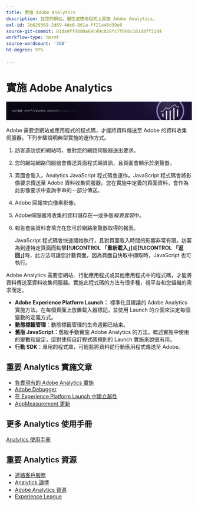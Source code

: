 ```yaml
---
title: 實施 Adobe Analytics
description: 在您的網站、屬性或應用程式上實施 Adobe Analytics。
exl-id: 2b629369-2d69-4dc6-861a-ff21a46d39e0
source-git-commit: 81da9ff9b00a69c49c028fc7f006c161d8ff21d4
workflow-type: tm+mt
source-wordcount: '368'
ht-degree: 97%

---
```


# 實施 Adobe Analytics

![橫幅](../../assets/doc_banner_implement.png)

Adobe 需要您網站或應用程式的程式碼，才能將資料傳送至 Adobe 的資料收集伺服器。下列步驟說明典型實施的運作方式。

1. 訪客造訪您的網站時，會對您的網路伺服器送出要求。
2. 您的網站網路伺服器會傳送頁面程式碼資訊，且頁面會顯示於瀏覽器。
3. 頁面會載入，Analytics JavaScript 程式碼會運作。JavaScript 程式碼會將影像要求傳送至 Adobe 資料收集伺服器。您在實施中定義的頁面資料，會作為此影像要求中查詢字串的一部分傳送。

4. Adobe 回報空白像素影像。
5. Adobe伺服器將收集的資料儲存在一或多個&#x200B;*報表套裝*&#x200B;中。
6. 報告套裝資料會填充在您可於網路瀏覽器取得的報表。

   JavaScript 程式碼會快速開始執行，且對頁面載入時間的影響非常有限。訪客為到達特定頁面而點擊&#x200B;**[!UICONTROL 「重新載入」]**&#x200B;或&#x200B;**[!UICONTROL 「返回」]**&#x200B;時，此方法可讓您計數頁面，因為頁面自快取中擷取時，JavaScript 也可執行。

Adobe Analytics 需要您網站、行動應用程式或其他應用程式中的程式碼，才能將資料傳送至資料收集伺服器。實施此程式碼的方法有很多種，視平台和您組織的需求而定。

* **Adobe Experience Platform Launch：** 標準化且建議的 Adobe Analytics 實施方法。在每個頁面上放置載入器標記，並使用 Launch 的介面來決定每個變數的定義方式。
* **動態標籤管理**：動態標籤管理的生命週期已結束。
* **舊版 JavaScript：**&#x200B;舊版手動實施 Adobe Analytics 的方法。概述實施中使用的變數和設定，這對使用自訂程式碼規則的 Launch 實施來說很有用。
* **行動 SDK**：專用的程式庫，可輕鬆將資料從行動應用程式傳送至 Adobe。

## 重要 Analytics 實施文章

* [負責現有的 Adobe Analytics 實施](/help/implement/prepare/existing-implementation.md)
* [Adobe Debugger](validate/debugger.md)
* [在 Experience Platform Launch 中建立屬性](launch/create-analytics-property.md)
* [AppMeasurement 更新](appmeasurement-updates.md)

## 更多 Analytics 使用手冊

[Analytics 使用手冊](/help/landing/home.md)

## 重要 Analytics 資源

* [連絡客戶服務](https://helpx.adobe.com/tw/contact/enterprise-support.ec.html)
* [Analytics 論壇](https://forums.adobe.com/community/experience-cloud/analytics-cloud/analytics)
* [Adobe Analytics 資源](https://forums.adobe.com/message/10660755)
* [Experience League](https://landing.adobe.com/experience-league/)
